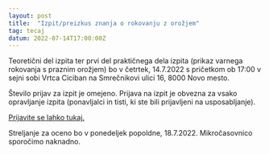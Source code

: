 ```yaml
---
layout: post
title:  "Izpit/preizkus znanja o rokovanju z orožjem"
tag: tecaj
datum: 2022-07-14T17:00:00Z
---
```


Teoretični del izpita ter prvi del praktičnega dela izpita (prikaz varnega rokovanja s praznim orožjem) bo v četrtek, 14.7.2022 s pričetkom ob 17:00 v sejni sobi Vrtca Ciciban na Smrečnikovi ulici 16, 8000 Novo mesto.

Število prijav za izpit je omejeno. Prijava na izpit je obvezna za vsako opravljanje izpita (ponavljalci in tisti, ki ste bili prijavljeni na usposabljanje).

[Prijavite se lahko tukaj.](https://docs.google.com/forms/d/e/1FAIpQLSfpcWQWVJnegjBcugUnWrwJU3lmRzVRsdplMwO0417_3Effyw/viewform?usp=sf_link)

Streljanje za oceno bo v ponedeljek popoldne, 18.7.2022. Mikročasovnico sporočimo naknadno.
